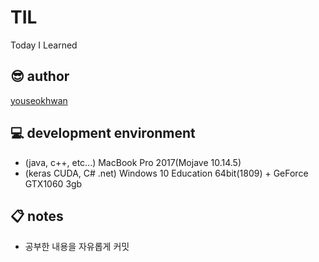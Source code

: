 # TIL

Today I Learned

## 😎 author

[youseokhwan](https://github.com/youseokhwan)

## 💻 development environment

- (java, c++, etc...) MacBook Pro 2017(Mojave 10.14.5)
- (keras CUDA, C# .net) Windows 10 Education 64bit(1809) + GeForce GTX1060 3gb

## 📋 notes

- 공부한 내용을 자유롭게 커밋
